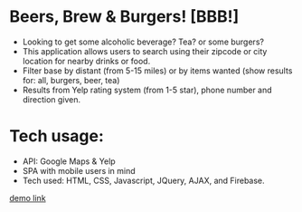 # Beers, Brew & Burgers! [BBB!]
* Looking to get some alcoholic beverage? Tea? or some burgers?
* This application allows users to search using their zipcode or city location for nearby drinks or food.
* Filter base by distant (from 5-15 miles) or by items wanted (show results for: all, burgers, beer, tea)
* Results from Yelp rating system (from 1-5 star), phone number and direction given.


# Tech usage:
* API: Google Maps & Yelp
* SPA with mobile users in mind
* Tech used: HTML, CSS, Javascript, JQuery, AJAX, and Firebase.


[demo link](https://dev-lam.github.io/BBB/)
